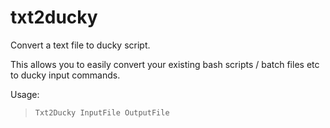 # txt2ducky
Convert a text file to ducky script.

This allows you to easily convert your existing bash scripts / batch files etc to ducky input commands.

Usage:
> `Txt2Ducky InputFile OutputFile`
